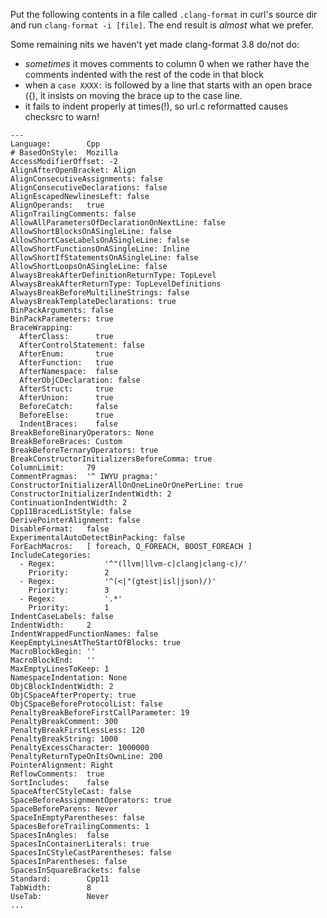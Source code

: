 Put the following contents in a file called `.clang-format` in curl's source dir and run `clang-format -i [file]`. The end result is *almost* what we prefer.

Some remaining nits we haven't yet made clang-format 3.8 do/not do:

 - *sometimes* it moves comments to column 0 when we rather have the comments indented with the rest of the code in that block
 - when a `case XXXX:` is followed by a line that starts with an open brace ({), it insists on moving the brace up to the case line.
 - it fails to indent properly at times(!), so url.c reformatted causes checksrc to warn!

~~~
---
Language:        Cpp
# BasedOnStyle:  Mozilla
AccessModifierOffset: -2
AlignAfterOpenBracket: Align
AlignConsecutiveAssignments: false
AlignConsecutiveDeclarations: false
AlignEscapedNewlinesLeft: false
AlignOperands:   true
AlignTrailingComments: false
AllowAllParametersOfDeclarationOnNextLine: false
AllowShortBlocksOnASingleLine: false
AllowShortCaseLabelsOnASingleLine: false
AllowShortFunctionsOnASingleLine: Inline
AllowShortIfStatementsOnASingleLine: false
AllowShortLoopsOnASingleLine: false
AlwaysBreakAfterDefinitionReturnType: TopLevel
AlwaysBreakAfterReturnType: TopLevelDefinitions
AlwaysBreakBeforeMultilineStrings: false
AlwaysBreakTemplateDeclarations: true
BinPackArguments: false
BinPackParameters: true
BraceWrapping:
  AfterClass:      true
  AfterControlStatement: false
  AfterEnum:       true
  AfterFunction:   true
  AfterNamespace:  false
  AfterObjCDeclaration: false
  AfterStruct:     true
  AfterUnion:      true
  BeforeCatch:     false
  BeforeElse:      true
  IndentBraces:    false
BreakBeforeBinaryOperators: None
BreakBeforeBraces: Custom
BreakBeforeTernaryOperators: true
BreakConstructorInitializersBeforeComma: true
ColumnLimit:     79
CommentPragmas:  '^ IWYU pragma:'
ConstructorInitializerAllOnOneLineOrOnePerLine: true
ConstructorInitializerIndentWidth: 2
ContinuationIndentWidth: 2
Cpp11BracedListStyle: false
DerivePointerAlignment: false
DisableFormat:   false
ExperimentalAutoDetectBinPacking: false
ForEachMacros:   [ foreach, Q_FOREACH, BOOST_FOREACH ]
IncludeCategories:
  - Regex:           '^"(llvm|llvm-c|clang|clang-c)/'
    Priority:        2
  - Regex:           '^(<|"(gtest|isl|json)/)'
    Priority:        3
  - Regex:           '.*'
    Priority:        1
IndentCaseLabels: false
IndentWidth:     2
IndentWrappedFunctionNames: false
KeepEmptyLinesAtTheStartOfBlocks: true
MacroBlockBegin: ''
MacroBlockEnd:   ''
MaxEmptyLinesToKeep: 1
NamespaceIndentation: None
ObjCBlockIndentWidth: 2
ObjCSpaceAfterProperty: true
ObjCSpaceBeforeProtocolList: false
PenaltyBreakBeforeFirstCallParameter: 19
PenaltyBreakComment: 300
PenaltyBreakFirstLessLess: 120
PenaltyBreakString: 1000
PenaltyExcessCharacter: 1000000
PenaltyReturnTypeOnItsOwnLine: 200
PointerAlignment: Right
ReflowComments:  true
SortIncludes:    false
SpaceAfterCStyleCast: false
SpaceBeforeAssignmentOperators: true
SpaceBeforeParens: Never
SpaceInEmptyParentheses: false
SpacesBeforeTrailingComments: 1
SpacesInAngles:  false
SpacesInContainerLiterals: true
SpacesInCStyleCastParentheses: false
SpacesInParentheses: false
SpacesInSquareBrackets: false
Standard:        Cpp11
TabWidth:        8
UseTab:          Never
...
